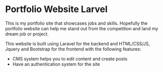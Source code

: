 # Portfolio Website Larvel
This is my portfolio site that showcases jobs and skills. Hopefully the portfolio website can help me stand out from the competition and land my dream job or project.

This website is built using Laravel for the backend and HTML/CSS/JS, Jquery and Bootstrap for the frontend with the following features:

 * CMS system helps you to edit content and create posts
 * Have an authentication system for the site